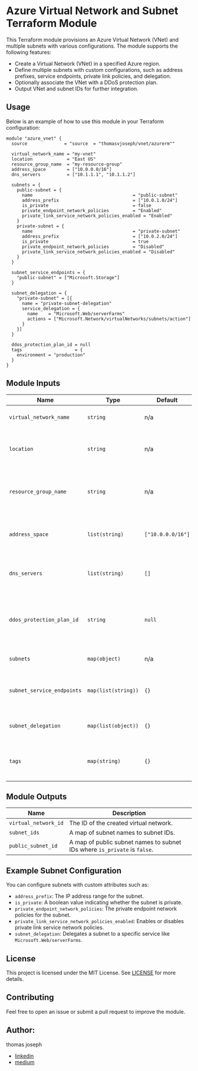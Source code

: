 # Azure Virtual Network and Subnet Terraform Module

This Terraform module provisions an Azure Virtual Network (VNet) and multiple subnets with various configurations. The module supports the following features:

- Create a Virtual Network (VNet) in a specified Azure region.
- Define multiple subnets with custom configurations, such as address prefixes, service endpoints, private link policies, and delegation.
- Optionally associate the VNet with a DDoS protection plan.
- Output VNet and subnet IDs for further integration.

## Usage

Below is an example of how to use this module in your Terraform configuration:

```hcl
module "azure_vnet" {
  source              = "source  = "thomasvjoseph/vnet/azurerm""

  virtual_network_name = "my-vnet"
  location             = "East US"
  resource_group_name  = "my-resource-group"
  address_space        = ["10.0.0.0/16"]
  dns_servers          = ["10.1.1.1", "10.1.1.2"]

  subnets = {
    public-subnet = {
      name                                      = "public-subnet"
      address_prefix                            = ["10.0.1.0/24"]
      is_private                                = false
      private_endpoint_network_policies         = "Enabled"
      private_link_service_network_policies_enabled = "Enabled"
    }
    private-subnet = {
      name                                      = "private-subnet"
      address_prefix                            = ["10.0.2.0/24"]
      is_private                                = true
      private_endpoint_network_policies         = "Disabled"
      private_link_service_network_policies_enabled = "Disabled"
    }
  }

  subnet_service_endpoints = {
    "public-subnet" = ["Microsoft.Storage"]
  }

  subnet_delegation = {
    "private-subnet" = [{
      name = "private-subnet-delegation"
      service_delegation = {
        name    = "Microsoft.Web/serverFarms"
        actions = ["Microsoft.Network/virtualNetworks/subnets/action"]
      }
    }]
  }

  ddos_protection_plan_id = null
  tags                    = {
    environment = "production"
  }
}
```

## Module Inputs

| Name                             | Type                           | Default                | Description |
|----------------------------------|--------------------------------|------------------------|-------------|
| `virtual_network_name`           | `string`                       | n/a                    | The name of the virtual network. |
| `location`                       | `string`                       | n/a                    | The Azure region where the resources will be created. |
| `resource_group_name`            | `string`                       | n/a                    | The name of the resource group in which to create the virtual network. |
| `address_space`                  | `list(string)`                 | `["10.0.0.0/16"]`       | The address space that is used by the virtual network. |
| `dns_servers`                    | `list(string)`                 | `[]`                   | A list of DNS servers to be used with the virtual network. |
| `ddos_protection_plan_id`        | `string`                       | `null`                 | The ID of the DDoS Protection Plan to associate with the virtual network. |
| `subnets`                        | `map(object)`                  | n/a                    | A map of subnet configurations. |
| `subnet_service_endpoints`       | `map(list(string))`            | `{}`                   | A map of service endpoints to associate with each subnet. |
| `subnet_delegation`              | `map(list(object))`            | `{}`                   | A map of subnet delegation configurations. |
| `tags`                           | `map(string)`                  | `{}`                   | A map of tags to assign to the virtual network resource. |

## Module Outputs

| Name                  | Description |
|-----------------------|-------------|
| `virtual_network_id`   | The ID of the created virtual network. |
| `subnet_ids`           | A map of subnet names to subnet IDs. |
| `public_subnet_id`     | A map of public subnet names to subnet IDs where `is_private` is `false`. |

## Example Subnet Configuration

You can configure subnets with custom attributes such as:

- `address_prefix`: The IP address range for the subnet.
- `is_private`: A boolean value indicating whether the subnet is private.
- `private_endpoint_network_policies`: The private endpoint network policies for the subnet.
- `private_link_service_network_policies_enabled`: Enables or disables private link service network policies.
- `subnet_delegation`: Delegates a subnet to a specific service like `Microsoft.Web/serverFarms`.

## License

This project is licensed under the MIT License. See [LICENSE](LICENSE) for more details.

## Contributing

Feel free to open an issue or submit a pull request to improve the module.

## Author:  
thomas joseph
- [linkedin](https://www.linkedin.com/in/thomas-joseph-88792b132/)
- [medium](https://medium.com/@thomasvjoseph)